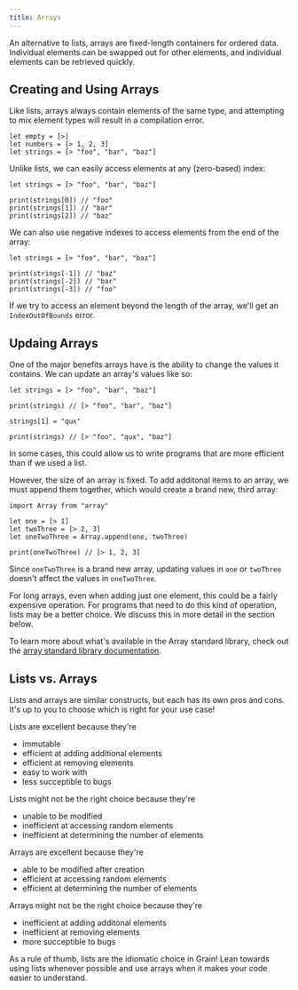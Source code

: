 ```yaml
---
title: Arrays
---
```


An alternative to lists, arrays are fixed-length containers for ordered data. Individual elements can be swapped out for other elements, and individual elements can be retrieved quickly.

## Creating and Using Arrays

Like lists, arrays always contain elements of the same type, and attempting to mix element types will result in a compilation error.

```grain
let empty = [>]
let numbers = [> 1, 2, 3]
let strings = [> "foo", "bar", "baz"]
```

Unlike lists, we can easily access elements at any (zero-based) index:

```grain
let strings = [> "foo", "bar", "baz"]

print(strings[0]) // "foo"
print(strings[1]) // "bar"
print(strings[2]) // "baz"
```

We can also use negative indexes to access elements from the end of the array:

```grain
let strings = [> "foo", "bar", "baz"]

print(strings[-1]) // "baz"
print(strings[-2]) // "bar"
print(strings[-3]) // "foo"
```

If we try to access an element beyond the length of the array, we'll get an `IndexOutOfBounds` error.

## Updaing Arrays

One of the major benefits arrays have is the ability to change the values it contains. We can update an array's values like so:

```grain
let strings = [> "foo", "bar", "baz"]

print(strings) // [> "foo", "bar", "baz"]

strings[1] = "qux"

print(strings) // [> "foo", "qux", "baz"]
```

In some cases, this could allow us to write programs that are more efficient than if we used a list.

However, the size of an array is fixed. To add additonal items to an array, we must append them together, which would create a brand new, third array:

```grain
import Array from "array"

let one = [> 1]
let twoThree = [> 2, 3]
let oneTwoThree = Array.append(one, twoThree)

print(oneTwoThree) // [> 1, 2, 3]
```

Since `oneTwoThree` is a brand new array, updating values in `one` or `twoThree` doesn't affect the values in `oneTwoThree`.

For long arrays, even when adding just one element, this could be a fairly expensive operation. For programs that need to do this kind of operation, lists may be a better choice. We discuss this in more detail in the section below.

To learn more about what's available in the Array standard library, check out the [array standard library documentation](https://grain-lang.org/docs/stdlib/array).

## Lists vs. Arrays

Lists and arrays are similar constructs, but each has its own pros and cons. It's up to you to choose which is right for your use case!

Lists are excellent because they're

- immutable
- efficient at adding additional elements
- efficient at removing elements
- easy to work with
- less succeptible to bugs

Lists might not be the right choice because they're

- unable to be modified
- inefficient at accessing random elements
- inefficient at determining the number of elements

Arrays are excellent because they're

- able to be modified after creation
- efficient at accessing random elements
- efficient at determining the number of elements

Arrays might not be the right choice because they're

- inefficient at adding additonal elements
- inefficient at removing elements
- more succeptible to bugs

As a rule of thumb, lists are the idiomatic choice in Grain! Lean towards using lists whenever possible and use arrays when it makes your code easier to understand.
